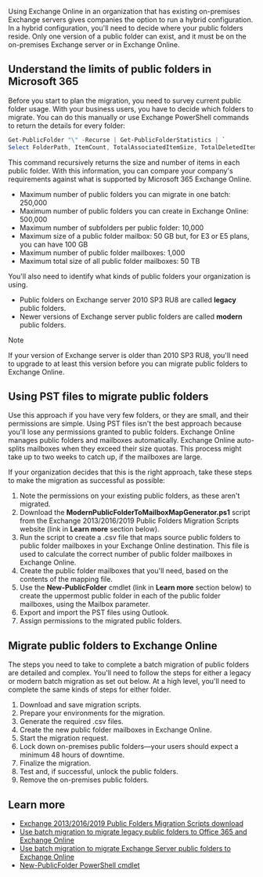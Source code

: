 Using Exchange Online in an organization that has existing on-premises Exchange servers gives companies the option to run a hybrid configuration. In a hybrid configuration, you'll need to decide where your public folders reside. Only one version of a public folder can exist, and it must be on the on-premises Exchange server or in Exchange Online.

## Understand the limits of public folders in Microsoft 365

Before you start to plan the migration, you need to survey current public folder usage. With your business users, you have to decide which folders to migrate. You can do this manually or use Exchange PowerShell commands to return the details for every folder:

```powershell
Get-PublicFolder "\" -Recurse | Get-PublicFolderStatistics | `
Select FolderPath, ItemCount, TotalAssociatedItemSize, TotalDeletedItemSize, TotalItemSize | fl
```

This command recursively returns the size and number of items in each public folder. With this information, you can compare your company's requirements against what is supported by Microsoft 365 Exchange Online.

- Maximum number of public folders you can migrate in one batch: 250,000
- Maximum number of public folders you can create in Exchange Online: 500,000
- Maximum number of subfolders per public folder: 10,000
- Maximum size of a public folder mailbox: 50 GB but, for E3 or E5 plans, you can have 100 GB
- Maximum number of public folder mailboxes: 1,000
- Maximum total size of all public folder mailboxes: 50 TB

You'll also need to identify what kinds of public folders your organization is using.

- Public folders on Exchange server 2010 SP3 RU8 are called **legacy** public folders.
- Newer versions of Exchange server public folders are called **modern** public folders.

> [!NOTE]
> If your version of Exchange server is older than 2010 SP3 RU8, you'll need to upgrade to at least this version before you can migrate public folders to Exchange Online.
> 

## Using PST files to migrate public folders

Use this approach if you have very few folders, or they are small, and their permissions are simple. Using PST files isn't the best approach because you'll lose any permissions granted to public folders. Exchange Online manages public folders and mailboxes automatically. Exchange Online auto-splits mailboxes when they exceed their size quotas. This process might take up to two weeks to catch up, if the mailboxes are large.

If your organization decides that this is the right approach, take these steps to make the migration as successful as possible:

1. Note the permissions on your existing public folders, as these aren't migrated.
2. Download the **ModernPublicFolderToMailboxMapGenerator.ps1** script from the Exchange 2013/2016/2019 Public Folders Migration Scripts website (link in **Learn more** section below).
3. Run the script to create a .csv file that maps source public folders to public folder mailboxes in your Exchange Online destination. This file is used to calculate the correct number of public folder mailboxes in Exchange Online.
4. Create the public folder mailboxes that you'll need, based on the contents of the mapping file.
5. Use the **New-PublicFolder** cmdlet (link in **Learn more** section below) to create the uppermost public folder in each of the public folder mailboxes, using the Mailbox parameter.
6. Export and import the PST files using Outlook.
7. Assign permissions to the migrated public folders.

## Migrate public folders to Exchange Online

The steps you need to take to complete a batch migration of public folders are detailed and complex. You'll need to follow the steps for either a legacy or modern batch migration as set out below. At a high level, you'll need to complete the same kinds of steps for either folder.

1. Download and save migration scripts.
2. Prepare your environments for the migration.
3. Generate the required .csv files.
4. Create the new public folder mailboxes in Exchange Online.
5. Start the migration request.
6. Lock down on-premises public folders—your users should expect a minimum 48 hours of downtime.
7. Finalize the migration.
8. Test and, if successful, unlock the public folders.
9. Remove the on-premises public folders.

## Learn more

- [Exchange 2013/2016/2019 Public Folders Migration Scripts download](https://www.microsoft.com/download/details.aspx?id=54855&azure-portal=true)
- [Use batch migration to migrate legacy public folders to Office 365 and Exchange Online](/exchange/collaboration-exo/public-folders/batch-migration-of-legacy-public-folders?azure-portal=true)
- [Use batch migration to migrate Exchange Server public folders to Exchange Online](/Exchange/collaboration/public-folders/migrate-to-exchange-online?azure-portal=true)
- [New-PublicFolder PowerShell cmdlet](/powershell/module/exchange/sharing-and-collaboration/new-publicfolder?azure-portal=true)
